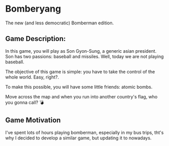
# Bomberyang

The new (and less democratic) Bomberman edition.

## Game Description:

<p> In this game, you will play as Son Gyon-Sung, a generic asian president. Son has two passions: baseball and missiles. Well, today we are not playing baseball. <p>

<p> The objective of this game is simple: you have to take the control of the whole world. Easy, right?. <br>

To make this possible, you will have some little friends: atomic bombs. <br>

Move across the map and when you run into another country's flag, who you gonna call? 💣 </p> 

## Game Motivation

<p> I've spent lots of hours playing bomberman, especially in my bus trips, tht's why I decided to develop a similar game, but updating it to nowadays. </p>